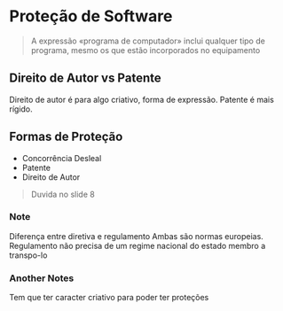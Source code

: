 # Proteção de Software

>A expressão «programa de computador» inclui qualquer tipo de programa, mesmo os que estão
incorporados no equipamento

## Direito de Autor vs Patente

Direito de autor é para algo criativo, forma de expressão. Patente é mais rígido.

## Formas de Proteção

- Concorrência Desleal
- Patente
- Direito de Autor

>Duvida no slide 8

### Note

Diferença entre diretiva e regulamento
Ambas são normas europeias.
Regulamento não precisa de um regime nacional do estado membro a transpo-lo

### Another Notes

Tem que ter caracter criativo para poder ter proteções
